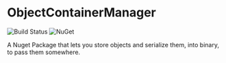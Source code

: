 # ObjectContainerManager

![Build Status](https://tclasen.visualstudio.com/_apis/public/build/definitions/66726eb3-6da4-4a4a-81a6-b47f50797e49/13/badge)
![![NuGet](https://img.shields.io/nuget/v/ObjectContainerManager.svg)](https://www.nuget.org/packages/ObjectContainerManager/)

A Nuget Package that lets you store objects and serialize them, into binary, to pass them somewhere.